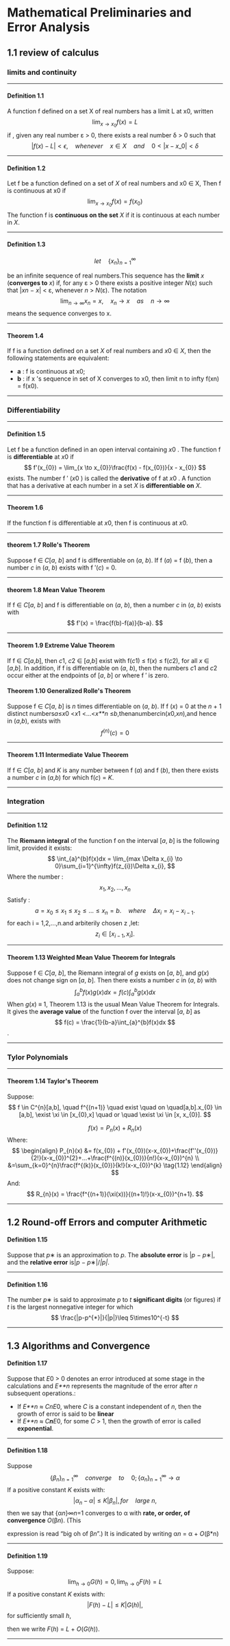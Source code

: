 # Mathematical Preliminaries and Error Analysis

## 1.1 review of calculus

### limits and continuity

*******



#### Definition 1.1

A function f defined on a set X of real numbers has a limit L at x0, written 
$$
\lim_{x \to x_{0}} f(x) = L
$$
if , given any real number  ε > 0, there exists a real number δ > 0 such that
$$
|f(x) - L| < \epsilon ,\quad whenever \quad x \in X \quad and \quad 0<|x-x\_{0}|<\delta
$$

***

#### Definition 1.2

Let  f be a function defined on a set of *X* of real numbers and x0 ∈ X, Then f is continuous at x0 if
$$
\lim_{x \to x_{0}}f(x) = f(x_{0})
$$
The function f is **continuous on the set** *X* if it is continuous at each number in *X*.

***

#### Definition 1.3

$$
let \quad \{x_{n}\}_{n=1}^{\infty} 
$$

be an infinite sequence of real numbers.This sequence has the **limit** *x* (**converges to** *x*) if, for any ε > 0 there exists a positive integer *N*(ε) such that |*xn* − *x*| < ε, whenever *n* > *N*(ε). The notation
$$
\lim_{n \to \infty}x_{n} = x,\quad x_{n} \to x \quad as \quad n \to \infty
$$
means the sequence converges to x.

***

#### Theorem 1.4

If f is a function defined on a set *X* of real numbers and *x*0 ∈ *X*, then the following statements are equivalent:

- **a** : f is continuous at x0;
- **b** : if x 's sequence in set of X converges to x0, then limit n to infty f(xn) = f(x0).

***

### Differentiability

***

#### Definition 1.5

Let f be a function defined in an open interval containing *x*0 . The function f is **differentiable** at *x*0 if
$$
f'(x_{0}) = \lim_{x \to x_{0}}\frac{f(x) - f(x_{0})}{x - x_{0}}
$$
exists. The number f ′ (*x*0 ) is called the **derivative** of f at *x*0 . A function that has a derivative at each number in a set *X* is **differentiable on** *X*.

***

#### Theorem 1.6 

If the function f is differentiable at *x*0, then f is continuous at *x*0.

***

#### theorem 1.7 Rolle's Theorem

Suppose f ∈ *C*[*a*, *b*] and f is differentiable on (*a*, *b*). If f (*a*) = f (*b*), then a number *c* in (*a*, *b*) exists with f ′(*c*) = 0. 

***

#### theorem 1.8 Mean Value Theorem

If f ∈ *C*[*a*, *b*] and f is differentiable on (*a*, *b*), then a number *c* in (*a*, *b*) exists with
$$
f'(x) = \frac{f(b)-f(a)}{b-a}.
$$

***

#### Theorem 1.9 Extreme Value Theorem

If f ∈ *C*[*a*,*b*], then *c*1, *c*2 ∈ [*a*,*b*] exist with f(*c*1) ≤ f(*x*) ≤ f(*c*2), for all *x* ∈ [*a*,*b*]. In addition, if f is differentiable on (*a*, *b*), then the numbers *c*1 and *c*2 occur either at the endpoints of [*a*, *b*] or where f ′ is zero.

#### Theorem 1.10 Generalized Rolle's Theorem

Suppose f ∈ *C*[*a*, *b*] is *n* times differentiable on (*a*, *b*). If f (*x*) = 0 at the *n* + 1 distinct numbers*a*≤*x*0 <*x*1 <...<*x**n* ≤*b*,thenanumber*c*in(*x*0,*xn*),and hence in (*a*,*b*), exists with
$$
f^{(n)}(c) = 0
$$

***

#### Theorem 1.11 Intermediate Value Theorem

If f ∈ *C*[*a*, *b*] and *K* is any number between f (*a*) and f (*b*), then there exists a number *c* in (*a*,*b*) for which f(*c*) = *K*.

***

### Integration

***

#### Definition 1.12 

The **Riemann integral** of the function f on the interval [*a*, *b*] is the following limit, provided it exists:
$$
\int_{a}^{b}f(x)dx = \lim_{max \Delta x_{i} \to 0}\sum_{i=1}^{\infty}f(z_{i})\Delta x_{i},
$$
Where the number :
$$
x_{1},x_{2},...,x_{n}
$$
Satisfy :
$$
a=x_{0}\leq x_{1}\leq x_{2}\leq...\leq x_{n} = b.\quad where \quad \Delta x_{i} = x_{i} - x_{i-1}.
$$
for each i = 1,2,...,n.and arbiterily chosen z ,let:
$$
z_{i} \in [x_{i-1},x_{i}].
$$

***

#### Theorem 1.13 Weighted Mean Value Theorem for Integrals

Suppose f ∈ *C*[*a*, *b*], the Riemann integral of *g* exists on [*a*, *b*], and *g*(*x*) does not change sign on [*a*, *b*]. Then there exists a number *c* in (*a*, *b*) with
$$
\int_{a}^{b}f(x)g(x)dx = f(c)\int_{a}^{b}g(x)dx
$$
When *g*(*x*) ≡ 1, Theorem 1.13 is the usual Mean Value Theorem for Integrals. It gives the **average value** of the function f over the interval [*a*, *b*] as 
$$
f(c) = \frac{1}{b-a}\int_{a}^{b}f(x)dx
$$
.

***

### Tylor Polynomials

***

#### Theorem 1.14 Taylor's Theorem

Suppose:
$$
f \in C^{n}[a,b], \quad f^{(n+1)} \quad exist \quad on \quad[a,b].x_{0} \in [a,b], \exist \xi \in [x_{0},x] \quad or \quad \exist \xi \in [x, x_{0}].
$$

$$
f(x) = P_{n}(x) + R_{n}(x)
$$
Where:
$$
\begin{align}
 P_{n}(x) &= f(x_{0}) + f'(x_{0})(x-x_{0})+\frac{f''(x_{0})}{2!}(x-x_{0})^{2}+...+\frac{f^{(n)}(x_{0})}{n!}(x-x_{0})^{n} \\
 &=\sum_{k=0}^{n}\frac{f^{(k)}(x_{0})}{k!}(x-x_{0})^{k} \tag{1.12}
\end{align}
$$
And:
$$
R_{n}(x) = \frac{f^{(n+1)}(\xi(x))}{(n+1)!}(x-x_{0})^{n+1}.
$$

***

## 1.2 Round-off Errors and computer Arithmetic

#### Definition 1.15

Suppose that *p*∗ is an approximation to *p*. The **absolute error** is |*p* − *p*∗|, and the **relative error** is|*p* − *p*∗|/*|p|*.

***

#### Definition 1.16

The number *p*∗ is said to approximate *p* to *t* **significant digits** (or figures) if *t* is the largest nonnegative integer for which
$$
\frac{|p-p^{*}|}{|p|}\leq 5\times10^{-t}
$$

***

## 1.3 Algorithms and Convergence

#### Definition 1.17

Suppose that *E*0 > 0 denotes an error introduced at some stage in the calculations and *E**n* represents the magnitude of the error after *n* subsequent operations.:

* If *E**n* ≈ *CnE*0, where *C* is a constant independent of *n*, then the growth of error is said to be **linear**
*  If *E**n* ≈ *C**n**E*0, for some *C* > 1, then the growth of error is called **exponential**.

***

#### Definition 1.18

Suppose
$$
\{\beta_{n}\}_{n=1}^{\infty} \quad converge \quad to \quad 0;\{\alpha_{n}\}_{n=1}^{\infty} \to \alpha
$$
 If a positive constant *K* exists with:
$$
|\alpha_{n}-\alpha|\leq K|\beta_{n}|, for \quad large \: n,
$$
then we say that {α*n*}∞*n*=1 converges to α with **rate, or order, of convergence** *O*(β*n*). (This

expression is read “big oh of β*n*”.) It is indicated by writing α*n* = α + *O*(β*n)

***

#### Definition 1.19

Suppose:
$$
\lim_{h \to 0}G(h)=0,\lim_{h \to 0}F(h)=L
$$
If a positive constant *K* exists with:
$$
|F(h)-L|\leq K|G(h)|,
$$
for sufficiently small *h*,

then we write *F*(*h*) = *L* + *O*(*G*(*h*)).

***









